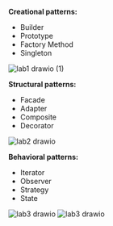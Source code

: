 **Creational patterns:**
- Builder
- Prototype
- Factory Method
- Singleton

![lab1 drawio (1)](https://github.com/Gamurar/design-patterns/assets/14360920/313636c6-5db7-4c68-a8b8-8ac3e003327a)


**Structural patterns:**
- Facade
- Adapter
- Composite
- Decorator

![lab2 drawio](https://github.com/Gamurar/design-patterns/assets/14360920/647ecf2c-3068-4775-b424-2ed672627724)


**Behavioral patterns:**
- Iterator
- Observer
- Strategy
- State

![lab3 drawio](https://github.com/Gamurar/design-patterns/assets/14360920/83303640-1e47-4124-b89f-0487e21ee02e)
![lab3 drawio](https://github.com/Gamurar/design-patterns/assets/14360920/d38ffede-5458-469f-a817-24a4930f71a6)
